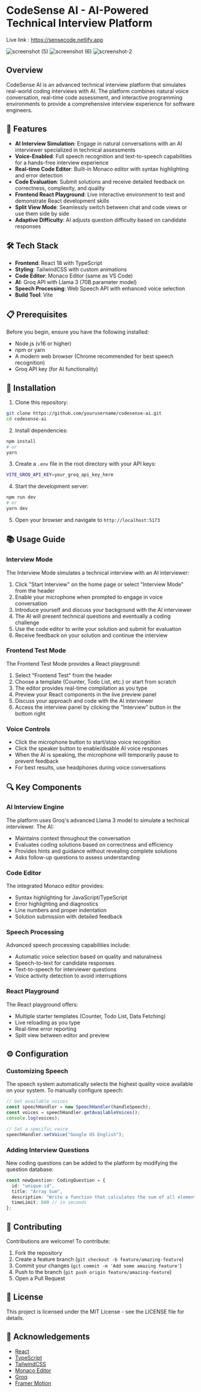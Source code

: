 # CodeSense AI - AI-Powered Technical Interview Platform

Live link : https://sensecode.netlify.app

![screenshot (5)](https://github.com/user-attachments/assets/372cc383-5e6f-46fe-bc84-b9398aa926a6)
![screenshot (6)](https://github.com/user-attachments/assets/e04e615a-1c84-4cbc-8a92-25a5c29e2d3c)
![screenshot-2](https://github.com/user-attachments/assets/5989fccc-16e0-4769-8f66-bb8f8992eb49)

## Overview
CodeSense AI is an advanced technical interview platform that simulates real-world coding interviews with AI. The platform combines natural voice conversation, real-time code assessment, and interactive programming environments to provide a comprehensive interview experience for software engineers.

## 🚀 Features

- **AI Interview Simulation**: Engage in natural conversations with an AI interviewer specialized in technical assessments
- **Voice-Enabled**: Full speech recognition and text-to-speech capabilities for a hands-free interview experience
- **Real-time Code Editor**: Built-in Monaco editor with syntax highlighting and error detection
- **Code Evaluation**: Submit solutions and receive detailed feedback on correctness, complexity, and quality
- **Frontend React Playground**: Live interactive environment to test and demonstrate React development skills
- **Split View Mode**: Seamlessly switch between chat and code views or use them side by side
- **Adaptive Difficulty**: AI adjusts question difficulty based on candidate responses

## 🛠️ Tech Stack

- **Frontend**: React 18 with TypeScript
- **Styling**: TailwindCSS with custom animations
- **Code Editor**: Monaco Editor (same as VS Code)
- **AI**: Groq API with Llama 3 (70B parameter model)
- **Speech Processing**: Web Speech API with enhanced voice selection
- **Build Tool**: Vite

## 📋 Prerequisites

Before you begin, ensure you have the following installed:

- Node.js (v16 or higher)
- npm or yarn
- A modern web browser (Chrome recommended for best speech recognition)
- Groq API key (for AI functionality)

## 🔧 Installation

1. Clone this repository:
```bash
git clone https://github.com/yourusername/codesense-ai.git
cd codesense-ai
```

2. Install dependencies:
```bash
npm install
# or
yarn
```

3. Create a `.env` file in the root directory with your API keys:
```bash
VITE_GROQ_API_KEY=your_groq_api_key_here
```

4. Start the development server:
```bash
npm run dev
# or
yarn dev
```

5. Open your browser and navigate to `http://localhost:5173`

## 📚 Usage Guide

### Interview Mode

The Interview Mode simulates a technical interview with an AI interviewer:

1. Click "Start Interview" on the home page or select "Interview Mode" from the header
2. Enable your microphone when prompted to engage in voice conversation
3. Introduce yourself and discuss your background with the AI interviewer
4. The AI will present technical questions and eventually a coding challenge
5. Use the code editor to write your solution and submit for evaluation
6. Receive feedback on your solution and continue the interview

### Frontend Test Mode

The Frontend Test Mode provides a React playground:

1. Select "Frontend Test" from the header
2. Choose a template (Counter, Todo List, etc.) or start from scratch
3. The editor provides real-time compilation as you type
4. Preview your React components in the live preview panel
5. Discuss your approach and code with the AI interviewer
6. Access the interview panel by clicking the "Interview" button in the bottom right

### Voice Controls

- Click the microphone button to start/stop voice recognition
- Click the speaker button to enable/disable AI voice responses
- When the AI is speaking, the microphone will temporarily pause to prevent feedback
- For best results, use headphones during voice conversations

## 🔍 Key Components

### AI Interview Engine

The platform uses Groq's advanced Llama 3 model to simulate a technical interviewer. The AI:

- Maintains context throughout the conversation
- Evaluates coding solutions based on correctness and efficiency
- Provides hints and guidance without revealing complete solutions
- Asks follow-up questions to assess understanding

### Code Editor

The integrated Monaco editor provides:

- Syntax highlighting for JavaScript/TypeScript
- Error highlighting and diagnostics
- Line numbers and proper indentation
- Solution submission with detailed feedback

### Speech Processing

Advanced speech processing capabilities include:

- Automatic voice selection based on quality and naturalness
- Speech-to-text for candidate responses
- Text-to-speech for interviewer questions
- Voice activity detection to avoid interruptions

### React Playground

The React playground offers:

- Multiple starter templates (Counter, Todo List, Data Fetching)
- Live reloading as you type
- Real-time error reporting
- Split view between editor and preview

## ⚙️ Configuration

### Customizing Speech

The speech system automatically selects the highest quality voice available on your system. To manually configure speech:

```typescript
// Get available voices
const speechHandler = new SpeechHandler(handleSpeech);
const voices = speechHandler.getAvailableVoices();
console.log(voices);

// Set a specific voice
speechHandler.setVoice("Google US English");
```

### Adding Interview Questions

New coding questions can be added to the platform by modifying the question database:

```typescript
const newQuestion: CodingQuestion = {
  id: "unique-id",
  title: "Array Sum",
  description: "Write a function that calculates the sum of all elements in an array of integers.",
  timeLimit: 600 // in seconds
};
```

## 🤝 Contributing

Contributions are welcome! To contribute:

1. Fork the repository
2. Create a feature branch (`git checkout -b feature/amazing-feature`)
3. Commit your changes (`git commit -m 'Add some amazing feature'`)
4. Push to the branch (`git push origin feature/amazing-feature`)
5. Open a Pull Request

## 📝 License

This project is licensed under the MIT License - see the LICENSE file for details.

## 🙏 Acknowledgements

- [React](https://reactjs.org/)
- [TypeScript](https://www.typescriptlang.org/)
- [TailwindCSS](https://tailwindcss.com/)
- [Monaco Editor](https://microsoft.github.io/monaco-editor/)
- [Groq](https://groq.com/)
- [Framer Motion](https://www.framer.com/motion/)
